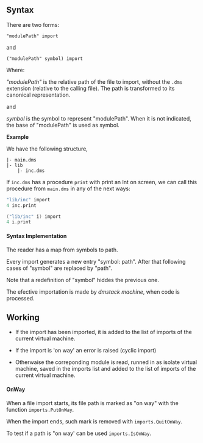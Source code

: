 ## Syntax

There are two forms:

`"modulePath" import`

and

`("modulePath" symbol) import`

Where:

_"modulePath"_ is the relative path of the file to import, without the `.dms`
extension (relative to the calling file). The path is transformed to its
canonical representation.

and

_symbol_ is the symbol to represent "modulePath". When it is not indicated,
the base of "modulePath" is used as symbol.

**Example**

We have the following structure,
```text
|- main.dms
|- lib
    |- inc.dms
```

If `inc.dms` has a procedure `print` with print an Int on screen, we can
call this procedure from `main.dms` in any of the next ways:

```c
"lib/inc" import
4 inc.print
```
```c
("lib/inc" i) import
4 i.print
```

#### Syntax Implementation

The reader has a map from symbols to path.

Every import generates a new entry "symbol: path". After that following
cases of "symbol" are replaced by "path".

Note that a redefinition of "symbol" hiddes the previous one.

The efective importation is made by _dmstack machine_, when code is
processed.

## Working

- If the import has been imported, it is added to the list of imports of
  the current virtual machine.

- If the import is 'on way' an error is raised (cyclic import)

- Otherwaise the correponding module is read, runned in as isolate virtual
  machine, saved in the imports list and added to the list of imports of the
  current virtual machine.

#### OnWay

When a file import starts, its file path is marked as "on way" with the
function `imports.PutOnWay`.

When the import ends, such mark is removed with `imports.QuitOnWay`.

To test if a path is "on way' can be used `imports.IsOnWay`.


